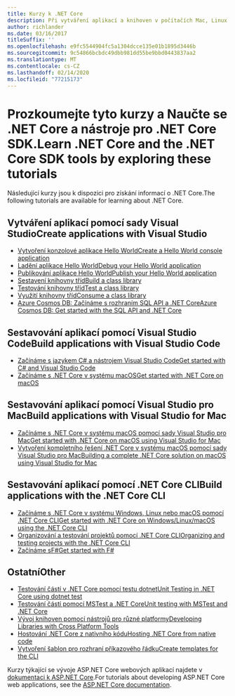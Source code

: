 ```yaml
---
title: Kurzy k .NET Core
description: Při vytváření aplikací a knihoven v počítačích Mac, Linux a Windows postupujte podle pokynů výukových kurzů .NET Core.
author: richlander
ms.date: 03/16/2017
titleSuffix: ''
ms.openlocfilehash: e9fc5544904fc5a1304dcce135e01b1895d3446b
ms.sourcegitcommit: 9c54866bcbdc49dbb981dd55be9bbd0443837aa2
ms.translationtype: MT
ms.contentlocale: cs-CZ
ms.lasthandoff: 02/14/2020
ms.locfileid: "77215173"
---
```

# <a name="learn-net-core-and-the-net-core-sdk-tools-by-exploring-these-tutorials"></a><span data-ttu-id="cf51f-103">Prozkoumejte tyto kurzy a Naučte se .NET Core a nástroje pro .NET Core SDK.</span><span class="sxs-lookup"><span data-stu-id="cf51f-103">Learn .NET Core and the .NET Core SDK tools by exploring these tutorials</span></span>

<span data-ttu-id="cf51f-104">Následující kurzy jsou k dispozici pro získání informací o .NET Core.</span><span class="sxs-lookup"><span data-stu-id="cf51f-104">The following tutorials are available for learning about .NET Core.</span></span>

## <a name="create-applications-with-visual-studio"></a><span data-ttu-id="cf51f-105">Vytváření aplikací pomocí sady Visual Studio</span><span class="sxs-lookup"><span data-stu-id="cf51f-105">Create applications with Visual Studio</span></span>

- [<span data-ttu-id="cf51f-106">Vytvoření konzolové aplikace Hello World</span><span class="sxs-lookup"><span data-stu-id="cf51f-106">Create a Hello World console application</span></span>](with-visual-studio.md)
- [<span data-ttu-id="cf51f-107">Ladění aplikace Hello World</span><span class="sxs-lookup"><span data-stu-id="cf51f-107">Debug your Hello World application</span></span>](debugging-with-visual-studio.md)
- [<span data-ttu-id="cf51f-108">Publikování aplikace Hello World</span><span class="sxs-lookup"><span data-stu-id="cf51f-108">Publish your Hello World application</span></span>](publishing-with-visual-studio.md)
- [<span data-ttu-id="cf51f-109">Sestavení knihovny tříd</span><span class="sxs-lookup"><span data-stu-id="cf51f-109">Build a class library</span></span>](library-with-visual-studio.md)
- [<span data-ttu-id="cf51f-110">Testování knihovny tříd</span><span class="sxs-lookup"><span data-stu-id="cf51f-110">Test a class library</span></span>](testing-library-with-visual-studio.md)
- [<span data-ttu-id="cf51f-111">Využití knihovny tříd</span><span class="sxs-lookup"><span data-stu-id="cf51f-111">Consume a class library</span></span>](consuming-library-with-visual-studio.md)
- [<span data-ttu-id="cf51f-112">Azure Cosmos DB: Začínáme s rozhraním SQL API a .NET Core</span><span class="sxs-lookup"><span data-stu-id="cf51f-112">Azure Cosmos DB: Get started with the SQL API and .NET Core</span></span>](/azure/cosmos-db/sql-api-dotnetcore-get-started)

## <a name="build-applications-with-visual-studio-code"></a><span data-ttu-id="cf51f-113">Sestavování aplikací pomocí Visual Studio Code</span><span class="sxs-lookup"><span data-stu-id="cf51f-113">Build applications with Visual Studio Code</span></span>

- [<span data-ttu-id="cf51f-114">Začínáme s jazykem C# a nástrojem Visual Studio Code</span><span class="sxs-lookup"><span data-stu-id="cf51f-114">Get started with C# and Visual Studio Code</span></span>](with-visual-studio-code.md)
- [<span data-ttu-id="cf51f-115">Začínáme s .NET Core v systému macOS</span><span class="sxs-lookup"><span data-stu-id="cf51f-115">Get started with .NET Core on macOS</span></span>](using-on-macos.md)

## <a name="build-applications-with-visual-studio-for-mac"></a><span data-ttu-id="cf51f-116">Sestavování aplikací pomocí Visual Studio pro Mac</span><span class="sxs-lookup"><span data-stu-id="cf51f-116">Build applications with Visual Studio for Mac</span></span>

- [<span data-ttu-id="cf51f-117">Začínáme s .NET Core v systému macOS pomocí sady Visual Studio pro Mac</span><span class="sxs-lookup"><span data-stu-id="cf51f-117">Get started with .NET Core on macOS using Visual Studio for Mac</span></span>](using-on-mac-vs.md)
- [<span data-ttu-id="cf51f-118">Vytvoření kompletního řešení .NET Core v systému macOS pomocí sady Visual Studio pro Mac</span><span class="sxs-lookup"><span data-stu-id="cf51f-118">Building a complete .NET Core solution on macOS using Visual Studio for Mac</span></span>](using-on-mac-vs-full-solution.md)

## <a name="build-applications-with-the-net-core-cli"></a><span data-ttu-id="cf51f-119">Sestavování aplikací pomocí .NET Core CLI</span><span class="sxs-lookup"><span data-stu-id="cf51f-119">Build applications with the .NET Core CLI</span></span>

- [<span data-ttu-id="cf51f-120">Začínáme s .NET Core v systému Windows, Linux nebo macOS pomocí .NET Core CLI</span><span class="sxs-lookup"><span data-stu-id="cf51f-120">Get started with .NET Core on Windows/Linux/macOS using the .NET Core CLI</span></span>](cli-create-console-app.md)
- [<span data-ttu-id="cf51f-121">Organizování a testování projektů pomocí .NET Core CLI</span><span class="sxs-lookup"><span data-stu-id="cf51f-121">Organizing and testing projects with the .NET Core CLI</span></span>](testing-with-cli.md)
- [<span data-ttu-id="cf51f-122">Začínáme sF#</span><span class="sxs-lookup"><span data-stu-id="cf51f-122">Get started with F#</span></span>](../../fsharp/get-started/get-started-command-line.md)

## <a name="other"></a><span data-ttu-id="cf51f-123">Ostatní</span><span class="sxs-lookup"><span data-stu-id="cf51f-123">Other</span></span>

- [<span data-ttu-id="cf51f-124">Testování částí v .NET Core pomocí testu dotnet</span><span class="sxs-lookup"><span data-stu-id="cf51f-124">Unit Testing in .NET Core using dotnet test</span></span>](../testing/unit-testing-with-dotnet-test.md)
- [<span data-ttu-id="cf51f-125">Testování částí pomocí MSTest a .NET Core</span><span class="sxs-lookup"><span data-stu-id="cf51f-125">Unit testing with MSTest and .NET Core</span></span>](../testing/unit-testing-with-mstest.md)
- [<span data-ttu-id="cf51f-126">Vývoj knihoven pomocí nástrojů pro různé platformy</span><span class="sxs-lookup"><span data-stu-id="cf51f-126">Developing Libraries with Cross Platform Tools</span></span>](libraries.md)
- [<span data-ttu-id="cf51f-127">Hostování .NET Core z nativního kódu</span><span class="sxs-lookup"><span data-stu-id="cf51f-127">Hosting .NET Core from native code</span></span>](netcore-hosting.md)
- [<span data-ttu-id="cf51f-128">Vytvoření šablon pro rozhraní příkazového řádku</span><span class="sxs-lookup"><span data-stu-id="cf51f-128">Create templates for the CLI</span></span>](cli-templates-create-item-template.md)

<span data-ttu-id="cf51f-129">Kurzy týkající se vývoje ASP.NET Core webových aplikací najdete v [dokumentaci k ASP.NET Core](/aspnet/core/).</span><span class="sxs-lookup"><span data-stu-id="cf51f-129">For tutorials about developing ASP.NET Core web applications, see the [ASP.NET Core documentation](/aspnet/core/).</span></span>

